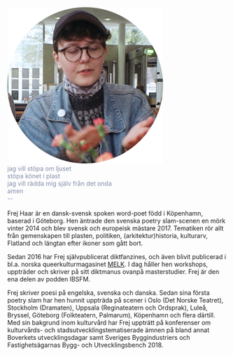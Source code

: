 <div class="image-with-credit right">
    <img src="photoanalog33.png">
</div>
<span style="color: rgb(131, 141, 168)">
jag vill stöpa om ljuset<br>
stöpa könet i plast<br>
jag vill rädda mig själv från det onda<br>
amen<br>
--<br>
</span>

<br>
Frej Haar är en dansk-svensk spoken word-poet född i Köpenhamn, baserad i Göteborg. Hen äntrade den svenska poetry slam-scenen en mörk vinter 2014 och blev svensk och europeisk mästare 2017. Tematiken rör allt från gemenskapen till plasten, politiken, (arkitektur)historia, kulturarv, Flatland och längtan efter ikoner som gått bort.

Sedan 2016 har Frej självpublicerat diktfanzines, och även blivit publicerad i bl.a. norska queerkulturmagasinet [MELK](https://www.melkmag.com/). I dag håller hen workshops, uppträder och skriver på sitt diktmanus ovanpå masterstudier. Frej är den ena delen av podden IBSFM.

Frej skriver poesi på engelska, svenska och danska. Sedan sina första poetry slam har hen hunnit uppträda på scener i Oslo (Det Norske Teatret), Stockholm (Dramaten), Uppsala (Reginateatern och Ordsprak), Luleå, Bryssel, Göteborg (Folkteatern, Palmarum), Köpenhamn och flera därtill. Med sin bakgrund inom kulturvård har Frej uppträtt på konferenser om kulturvårds- och stadsutvecklingstematiserade ämnen på bland annat Boverkets utvecklingsdagar samt Sveriges Byggindustriers och Fastighetsägarnas Bygg- och Utvecklingsbench 2018.
